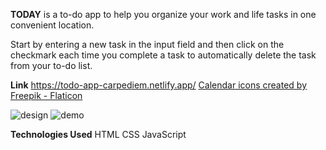 **TODAY** is a to-do app to help you organize your work and life tasks in one convenient location.

Start by entering a new task in the input field and then click on the checkmark each time you complete a task to automatically delete the task from your to-do list. 

**Link**
https://todo-app-carpediem.netlify.app/
<a href="https://www.flaticon.com/free-icons/calendar" title="calendar icons">Calendar icons created by Freepik - Flaticon</a>                

![design](https://user-images.githubusercontent.com/109078860/189769914-d9119bc9-e91b-44a5-ae8a-561cda04867f.png)
![demo](https://user-images.githubusercontent.com/109078860/189770195-49950995-40ea-4569-892e-9e3d46430a8a.png)

**Technologies Used**
HTML
CSS
JavaScript



